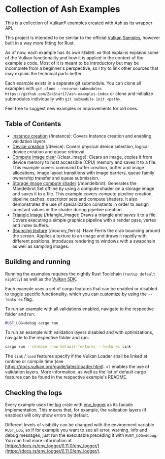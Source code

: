 # Collection of Ash Examples

This is a collection of [Vulkan®](https://www.khronos.org/vulkan/) examples created with [Ash](https://github.com/ash-rs/ash) as its wrapper API.

This project is intended to be similar to the official [Vulkan Samples](https://github.com/KhronosGroup/Vulkan-Samples), however built in a way more fitting for Rust.

As of now, each example has its own `README.md` that explains explains some of the Vulkan functionality and how it is applied in the context of the example's code. Most of it is meant to be introductory but may be incomplete from a beginner's perspective, so I try to link other sources that may explain the technical parts better.

Each example exists in a separate git submodule. You can clone all examples with `git clone --recurse-submodules https://github.com/ZakStar17/ash-examples-index` or clone and initialize submodules individually with `git submodule init <path>`.

Feel free to suggest new examples or improvements for old ones.

## Table of Contents

- [Instance creation](https://github.com/ZakStar17/ash-examples/tree/370b8d378f54fb4078f74be066a463b4fbfdb84f) (/instance): Covers Instance creation and enabling validation layers.
- [Device creation](https://github.com/ZakStar17/ash-examples/tree/ac1d2591c52e2d5d558e53f7f6b96f80e1468c21) (/device): Covers physical device selection, logical device creation and queue retrieval.
- [Compute image clear](https://github.com/ZakStar17/ash-examples/tree/70dc8f0e6db664d890c781fb7b7cde4a3207770c) (/clear_image): Clears an image, copies it from device memory to host accessible (CPU) memory and saves it to a file. This example covers command buffer creation, buffer and image allocations, image layout transitions with image barriers, queue family ownership transfer and queue submission.
- [Storage image compute shader](https://github.com/ZakStar17/ash-examples/tree/306e3cc3b4b4294f496810c148f5a0ca5ade249a) (/mandelbrot): Generates the Mandelbrot Set offline by using a compute shader on a storage image and saves it to a file. This example covers compute pipeline creation, pipeline caches, descriptor sets and compute shaders. It also demonstrates the use of specialization constants in order to assign constant values in the shader during pipeline creation.
- [Triangle image](https://github.com/ZakStar17/ash-examples/tree/4088934ff7c9f1eb3bcb7634ce2def88b7d52ea1) (/triangle_image): Draws a triangle and saves it to a file. Covers executing a simple graphics pipeline with a render pass, vertex and index buffers.
- [Bouncing texture](https://github.com/ZakStar17/ash-examples/tree/fbfd9c3bc20d88fbe7312ca6a46f9468bfe9df46) (/bouncy_ferris): Have Ferris the crab bouncing around the screen. Applies a texture to an image and draws it rapidly with different positions. Introduces rendering to windows with a swapchain as well as sampling images.

## Building and running

Running the examples requires the nightly Rust Toolchain (`rustup default nightly`) as well as the [Vulkan SDK](https://www.lunarg.com/vulkan-sdk/).

Each example uses a set of cargo features that can be enabled or disabled to toggle specific functionality, which you can customize by using the `--features` flag.

To run an example with all validations enabled, navigate to the respective folder and run:

```bash
RUST_LOG=debug cargo run
```

To run an example with validation layers disabled and with optimizations, navigate to the respective folder and run:

```bash
cargo run --release --no-default-features --features link
```

The `link` / `load` features specify if the Vulkan Loader shall be linked at runtime or compile time (see https://docs.vulkan.org/guide/latest/loader.html). `vl` enables the use of validation layers. More information, as well as the list of default cargo features can be found in the respective example's README.

## Checking the logs

Every example uses the [log](https://github.com/rust-lang/log) crate with [env_logger](https://docs.rs/env_logger/latest/env_logger/) as its facade implementation. This means that, for example, the validation layers (if enabled) will only show errors by default.

Different levels of visibility can be changed with the environment variable `RUST_LOG`, so if
for example you want to see all error, warning, info and debug messages, just run the executable preceding
it with `RUST_LOG=debug`. You can find more information at [https://docs.rs/env_logger/0.11.0/env_logger/](https://docs.rs/env_logger/0.11.0/env_logger/).
